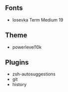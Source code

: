 ## Fonts
- Iosevka Term Medium 19

## Theme
- powerlevel10k

## Plugins
- zsh-autosuggestions
- git 
- history